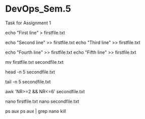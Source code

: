 # DevOps_Sem.5


Task for Assignment 1

echo "First line" > firstfile.txt

echo "Second line" >> firstfile.txt
echo "Third line" >> firstfile.txt

echo "Fourth line" >> firstfile.txt
echo "Fifth line" >> firstfile.txt

mv firstfile.txt secondfile.txt

head -n 5 secondfile.txt

tail -n 5 secondfile.txt

awk 'NR>=2 && NR<=6' secondfile.txt

nano firstfile.txt
nano secondfile.txt

ps aux
ps aux | grep nano
kill <PID>
